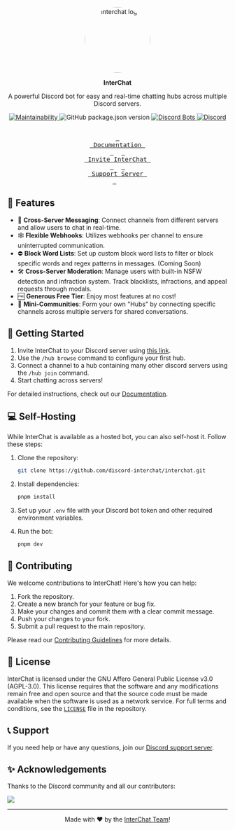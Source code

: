 <p align="center"><img src="https://github.com/user-attachments/assets/33f68c3a-67bc-4653-8578-2ab350ac3a75" alt="interchat logo" style="border-radius: 50%; width: 150px; height: 150px;"></p>

<p align="center"><strong>InterChat</strong></p>

<p align="center">
A powerful Discord bot for easy and real-time chatting hubs across multiple Discord servers.
</p>

<p align="center">
<a href="https://codeclimate.com/github/Discord-InterChat/InterChat/maintainability">
  <img src="https://api.codeclimate.com/v1/badges/97ca95fdce0e3c2c6146/maintainability" alt="Maintainability">
</a>
<img src="https://img.shields.io/github/package-json/v/discord-interchat/interchat?logo=npm&color=fedcba" alt="GitHub package.json version">
<a href="https://top.gg/bot/769921109209907241">
  <img src="https://top.gg/api/widget/servers/769921109209907241.svg/" alt="Discord Bots">
</a>
<a href="https://discord.gg/cgYgC6YZyX">
<img src="https://img.shields.io/discord/770256165300338709?style=flat&logo=discord&logoColor=white&label=discord&color=5865F2" alt="Discord">
</a>
</p>

<br />

<div align="center">
  <a href="https://docs.interchat.fun"><kbd> <br> Documentation <br> </kbd></a>&ensp;&ensp;
  <a href="#-getting-started"><kbd> <br> Invite InterChat&ensp;<br> </kbd></a>&ensp;&ensp;
  <a href="#-support"><kbd> <br> Support Server&ensp;<br> </kbd></a>&ensp;&ensp;
</div>

## 🌟 Features

- 🔗 **Cross-Server Messaging**: Connect channels from different servers and allow users to chat in real-time.
- 🕸️ **Flexible Webhooks**: Utilizes webhooks per channel to ensure uninterrupted communication.
- ⛔ **Block Word Lists**: Set up custom block word lists to filter or block specific words and regex patterns in messages. (Coming Soon)
- 🛠️ **Cross-Server Moderation**: Manage users with built-in NSFW detection and infraction system. Track blacklists, infractions, and appeal requests through modals.
- 🆓 **Generous Free Tier**: Enjoy most features at no cost!
- 🌱 **Mini-Communities**: Form your own "Hubs" by connecting specific channels across multiple servers for shared conversations.

## 🚀 Getting Started

1. Invite InterChat to your Discord server using [this link](https://interchat.fun/invite).
2. Use the `/hub browse` command to configure your first hub.
3. Connect a channel to a hub containing many other discord servers using the `/hub join` command.
4. Start chatting across servers!

For detailed instructions, check out our [Documentation](https://docs.interchat.fun).

## 💻 Self-Hosting

While InterChat is available as a hosted bot, you can also self-host it. Follow these steps:

1. Clone the repository:

   ```sh
   git clone https://github.com/discord-interchat/interchat.git
   ```

2. Install dependencies:

   ```sh
   pnpm install
   ```

3. Set up your `.env` file with your Discord bot token and other required environment variables.
4. Run the bot:

   ```sh
   pnpm dev
   ```

## 🤝 Contributing

We welcome contributions to InterChat! Here's how you can help:

1. Fork the repository.
2. Create a new branch for your feature or bug fix.
3. Make your changes and commit them with a clear commit message.
4. Push your changes to your fork.
5. Submit a pull request to the main repository.

Please read our [Contributing Guidelines](CONTRIBUTING.md) for more details.

## 📜 License

InterChat is licensed under the GNU Affero General Public License v3.0 (AGPL-3.0). This license requires that the software and any modifications remain free and open source and that the source code must be made available when the software is used as a network service.
For full terms and conditions, see the [`LICENSE`](LICENSE) file in the repository.

## 📞 Support

If you need help or have any questions, join our [Discord support server](https://interchat.fun/support).

## ✨ Acknowledgements

Thanks to the Discord community and all our contributors:

<a href="https://github.com/discord-interchat/interchat/graphs/contributors">
  <img src="https://contrib.rocks/image?repo=discord-interchat/interchat" />
</a>

---

<p align="center">
Made with ❤️ by the <a href="https://github.com/orgs/Discord-InterChat/people">InterChat Team</a>!
</p>

<!-- 
## Tensorflow Errors

Some Windows users face the following problem:

```sh
Error: The specified module could not be found.
\\?\C:\Users\<username>\...otherpathstuff\InterChat\node_modules\@tensorflow\tfjs-node\lib\napi-v8\tfjs_binding.node
```

A simple fix would be to copy `node_modules/@tensorflow/tfjs-node/lib/napi-v9/tensorflow.dll` into `node_modules/@tensorflow/tfjs-node/lib/napi-v8/`. Everything should work fine after that. (just use linux frfr)